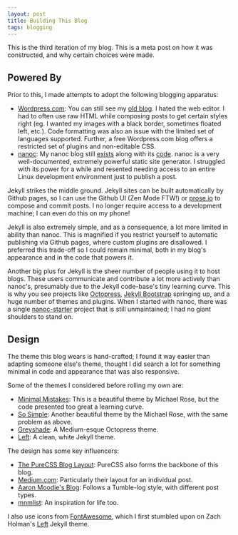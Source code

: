 ```yaml
---
layout: post
title: Building This Blog
tags: blogging
---
```


This is the third iteration of my blog. This is a meta post on how it was constructed, and why certain choices were made.

## Powered By

Prior to this, I made attempts to adopt the following blogging apparatus:

   * [Wordpress.com](http://wordpress.com/): You can still see my [old blog](http://halfclosed.wordpress.com/). I hated the web editor. I had to often use raw HTML while composing posts to get certain styles right (eg. I wanted my images with a black border, sometimes floated left, etc.). Code formatting was also an issue with the limited set of languages supported. Further, a free Wordpress.com blog offers a restricted set of plugins and non-editable CSS.
   * [nanoc](http://nanoc.stoneship.org): My nanoc blog still [exists](http://emaadmanzoor.github.io/eyeshalfclosed/blog/) along with its [code](https://github.com/emaadmanzoor/eyeshalfclosed). nanoc is a very well-documented, extremely powerful static site generator. I struggled with its power for a while and resented needing access to an entire Linux development environment just to publish a post.

Jekyll strikes the middle ground. Jekyll sites can be built automatically by Github pages, so I can use the Github UI (Zen Mode FTW!) or [prose.io](http://prose.io) to compose and commit posts. I no longer require access to a
development machine; I can even do this on my phone!

Jekyll is also extremely simple, and as a consequence, a lot more limited in ability than nanoc. This is magnified if you restrict yourself to automatic publishing via Github pages, where custom plugins are disallowed. I preferred
this trade-off so I could remain minimal, both in my blog's appearance and in the code that powers it.

Another big plus for Jekyll is the sheer number of people using it to host blogs. These users communicate and contribute a lot more actively than nanoc's, presumably due to the Jekyll code-base's tiny learning curve. This is why you see projects like [Octopress](http://octopress.org),
[Jekyll Bootstrap](http://jekyllbootstrap.com) springing up, and a huge number of themes and plugins. When I started with nanoc, there was a single [nanoc-starter](https://github.com/mgutz/nanoc3_blog) project that is still unmaintained; I had no giant shoulders to stand on.

## Design

The theme this blog wears is hand-crafted; I found it way easier than adapting someone else's theme, thought I did search a lot for something minimal in code and appearance that was also responsive.

Some of the themes I considered before rolling my own are:

   * [Minimal Mistakes](http://mademistakes.com/articles/minimal-mistakes-jekyll-theme.html): This is a beautiful theme by Michael Rose, but the code presented too great a learning curve.
   * [So Simple](http://mademistakes.com/articles/so-simple-jekyll-theme.html): Another beautiful theme by the Michael Rose, with the same problem as above.
   * [Greyshade](http://shashankmehta.in/archive/2012/greyshade.html): A Medium-esque Octopress theme.
   * [Left](http://zachholman.com/posts/left/): A clean, white Jekyll theme.

The design has some key influencers:

   * [The PureCSS Blog Layout](http://purecss.io/layouts/blog/): PureCSS also forms the backbone of this blog.
   * [Medium.com](http://medium.com): Particularly their layout for an individual post.
   * [Aaron Moodie's Blog](http://aaronmoodie.com/): Follows a Tumble-log style, with different post types.
   * [mnmlist](http://mnmlist.com/): An inspiration for life too.
   
I also use icons from [FontAwesome](http://fortawesome.github.io/Font-Awesome/icons/), which I first stumbled upon on Zach Holman's [Left](http://zachholman.com/posts/left/) Jekyll theme.
